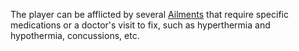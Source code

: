 The player can be afflicted by several [Ailments](Ailments.md) that require specific medications or a doctor's visit to fix, such as hyperthermia and hypothermia, concussions, etc.